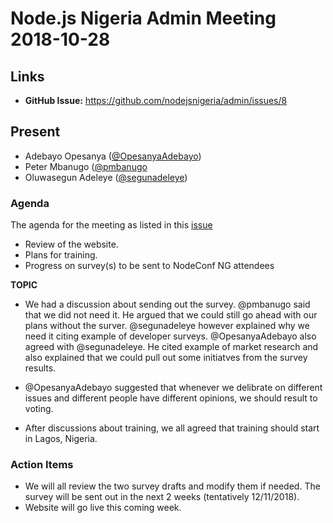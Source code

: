 # Node.js Nigeria Admin Meeting 2018-10-28

## Links

* **GitHub Issue:** https://github.com/nodejsnigeria/admin/issues/8

## Present

- Adebayo Opesanya ([@OpesanyaAdebayo](https://github.com/OpesanyaAdebayo))
- Peter Mbanugo ([@pmbanugo](https://github.com/pmbanugo)
- Oluwasegun Adeleye ([@segunadeleye](http://github.com/segunadeleye))

### Agenda

The agenda for the meeting as listed in this [issue](https://github.com/nodejsnigeria/admin/issues/7)

- Review of the website.
- Plans for training.
- Progress on survey(s) to be sent to NodeConf NG attendees

**TOPIC**

- We had a discussion about sending out the survey. @pmbanugo said that we did not need it. He argued that we could still go ahead with our plans without the surver. @segunadeleye however explained why we need it citing example of developer surveys. @OpesanyaAdebayo also agreed with @segunadeleye. He cited example of market research and also explained that we could pull out some initiatves from the survey results.

- @OpesanyaAdebayo suggested that whenever we delibrate on different issues and different people have different opinions, we should result to voting.

- After discussions about training, we all agreed that training should start in Lagos, Nigeria.

### Action Items

- We will all review the two survey drafts and modify them if needed. The survey will be sent out in the next 2 weeks (tentatively 12/11/2018).
- Website will go live this coming week.
